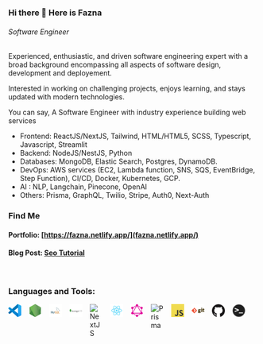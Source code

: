 ### Hi there 👋 Here is Fazna

###### *Software Engineer*

Experienced, enthusiastic, and driven software engineering expert with a broad background encompassing all aspects of software design, development and deployement.

Interested in working on challenging projects, enjoys learning, and stays updated with modern technologies.

You can say, A Software Engineer with industry experience building web services

* Frontend: ReactJS/NextJS, Tailwind, HTML/HTML5, SCSS, Typescript, Javascript, Streamlit
* Backend: NodeJS/NestJS, Python
* Databases: MongoDB, Elastic Search, Postgres, DynamoDB.
* DevOps: AWS services (EC2, Lambda function, SNS, SQS, EventBridge, Step Function),  CI/CD, Docker, Kubernetes, GCP.
* AI : NLP, Langchain, Pinecone, OpenAI
* Others: Prisma, GraphQL, Twilio, Stripe, Auth0, Next-Auth

### Find Me

#### Portfolio: [https://fazna.netlify.app/](fazna.netlify.app/)

#### Blog Post: [Seo Tutorial](https://medium.com/@web3noob/search-engine-optimization-seo-with-nextjs-part-1-introduction-8ca0d2303ea9)
<br />

### Languages and Tools:

<img align="left" style="margin-right:15px;" alt="Visual Studio Code" width="26px" src="https://raw.githubusercontent.com/github/explore/80688e429a7d4ef2fca1e82350fe8e3517d3494d/topics/visual-studio-code/visual-studio-code.png" />
<img align="left" style="margin-right:15px;" alt="Node.js" width="26px" src="https://raw.githubusercontent.com/github/explore/80688e429a7d4ef2fca1e82350fe8e3517d3494d/topics/nodejs/nodejs.png" />
<img align="left" style="margin-right:15px;" alt="MySQL" width="26px" src="https://raw.githubusercontent.com/github/explore/80688e429a7d4ef2fca1e82350fe8e3517d3494d/topics/mysql/mysql.png" />
<img align="left" style="margin-right:15px;" alt="MongoDB" width="26px" src="https://raw.githubusercontent.com/github/explore/80688e429a7d4ef2fca1e82350fe8e3517d3494d/topics/mongodb/mongodb.png" />
<img align="left" style="margin-right:15px;" alt="NextJS" width="26px" src="https://camo.githubusercontent.com/e1e113df83e7731fdb90f6f0ab2eeb155fd1b48c27d99814dcf1c23c0acdc6a2/68747470733a2f2f6173736574732e76657263656c2e636f6d2f696d6167652f75706c6f61642f76313636323133303535392f6e6578746a732f49636f6e5f6461726b5f6261636b67726f756e642e706e67" />
<img align="left" style="margin-right:15px;" alt="React" width="26px" src="https://raw.githubusercontent.com/github/explore/80688e429a7d4ef2fca1e82350fe8e3517d3494d/topics/react/react.png" />
<img align="left" style="margin-right:15px;" alt="GraphQL" width="26px" src="https://raw.githubusercontent.com/github/explore/80688e429a7d4ef2fca1e82350fe8e3517d3494d/topics/graphql/graphql.png" />
<img  align="left" style="margin-right:15px;" alt="Prisma" width="26px" src="https://avatars.githubusercontent.com/u/17219288?s=200&v=4" />
<img align="left" style="margin-right:15px;" alt="JavaScript" width="26px" src="https://raw.githubusercontent.com/github/explore/80688e429a7d4ef2fca1e82350fe8e3517d3494d/topics/javascript/javascript.png" />
<img align="left" style="margin-right:15px;" alt="Git" width="26px" src="https://raw.githubusercontent.com/github/explore/80688e429a7d4ef2fca1e82350fe8e3517d3494d/topics/git/git.png" />
<img align="left" style="margin-right:15px;" alt="GitHub" width="26px" src="https://raw.githubusercontent.com/github/explore/78df643247d429f6cc873026c0622819ad797942/topics/github/github.png" />
<img align="left" style="margin-right:15px;" alt="Terminal" width="26px" src="https://raw.githubusercontent.com/github/explore/80688e429a7d4ef2fca1e82350fe8e3517d3494d/topics/terminal/terminal.png" />
<br />
<br />
<!--
### My GitHub Stats 😎
<p aligh="left"> <a href="http://www.github.com/faznaa"><img
            src="https://github-readme-stats.vercel.app/api?username=faznaa&show_icons=true&hide=&count_private=true&title_color=0891b2&text_color=ffffff&icon_color=0891b2&bg_color=1c1917&hide_border=true&show_icons=true"
            alt="faznaa's GitHub stats" width="420px" /></a> <a href="http://www.github.com/faznaa"><img
            src="https://github-readme-streak-stats.herokuapp.com/?user=faznaa&stroke=ffffff&background=1c1917&ring=0891b2&fire=0891b2&currStreakNum=ffffff&currStreakLabel=0891b2&sideNums=ffffff&sideLabels=ffffff&dates=ffffff&hide_border=true"
            width="420px" /></a> </p> -->

